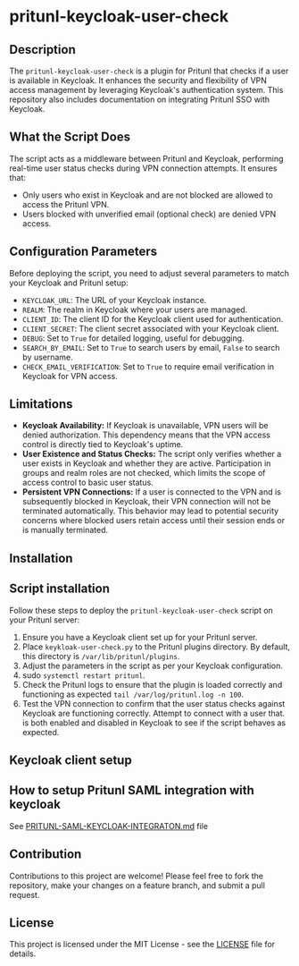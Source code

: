 # pritunl-keycloak-user-check

## Description
The `pritunl-keycloak-user-check` is a plugin for Pritunl that checks if a user is available in Keycloak. It enhances the security and flexibility of VPN access management by leveraging Keycloak's authentication system. This repository also includes documentation on integrating Pritunl SSO with Keycloak.

## What the Script Does
The script acts as a middleware between Pritunl and Keycloak, performing real-time user status checks during VPN connection attempts. It ensures that:
- Only users who exist in Keycloak and are not blocked are allowed to access the Pritunl VPN.
- Users blocked with unverified email (optional check) are denied VPN access.

## Configuration Parameters
Before deploying the script, you need to adjust several parameters to match your Keycloak and Pritunl setup:

- `KEYCLOAK_URL`: The URL of your Keycloak instance.
- `REALM`: The realm in Keycloak where your users are managed.
- `CLIENT_ID`: The client ID for the Keycloak client used for authentication.
- `CLIENT_SECRET`: The client secret associated with your Keycloak client.
- `DEBUG`: Set to `True` for detailed logging, useful for debugging.
- `SEARCH_BY_EMAIL`: Set to `True` to search users by email, `False` to search by username.
- `CHECK_EMAIL_VERIFICATION`: Set to `True` to require email verification in Keycloak for VPN access.

## Limitations

- **Keycloak Availability:** If Keycloak is unavailable, VPN users will be denied authorization. This dependency means that the VPN access control is directly tied to Keycloak's uptime.
- **User Existence and Status Checks:** The script only verifies whether a user exists in Keycloak and whether they are active. Participation in groups and realm roles are not checked, which limits the scope of access control to basic user status.
- **Persistent VPN Connections:** If a user is connected to the VPN and is subsequently blocked in Keycloak, their VPN connection will not be terminated automatically. This behavior may lead to potential security concerns where blocked users retain access until their session ends or is manually terminated.

## Installation


## Script installation
Follow these steps to deploy the `pritunl-keycloak-user-check` script on your Pritunl server:

1. Ensure you have a Keycloak client set up for your Pritunl server.
2. Place `keykloak-user-check.py` to the Pritunl plugins directory. By default, this directory is `/var/lib/pritunl/plugins`.
3. Adjust the parameters in the script as per your Keycloak configuration.
4. sudo `systemctl restart pritunl`.
5. Check the Pritunl logs to ensure that the plugin is loaded correctly and functioning as expected `tail /var/log/pritunl.log -n 100`.
6. Test the VPN connection to confirm that the user status checks against Keycloak are functioning correctly. Attempt to connect with a user that. is both enabled and disabled in Keycloak to see if the script behaves as expected.

## Keycloak client setup
<TODO>

## How to setup Pritunl SAML integration with keycloak
See [PRITUNL-SAML-KEYCLOAK-INTEGRATON.md](PRITUNL-SAML-KEYCLOAK-INTEGRATON.md) file

## Contribution
Contributions to this project are welcome! Please feel free to fork the repository, make your changes on a feature branch, and submit a pull request.

## License
This project is licensed under the MIT License - see the [LICENSE](LICENSE) file for details.
